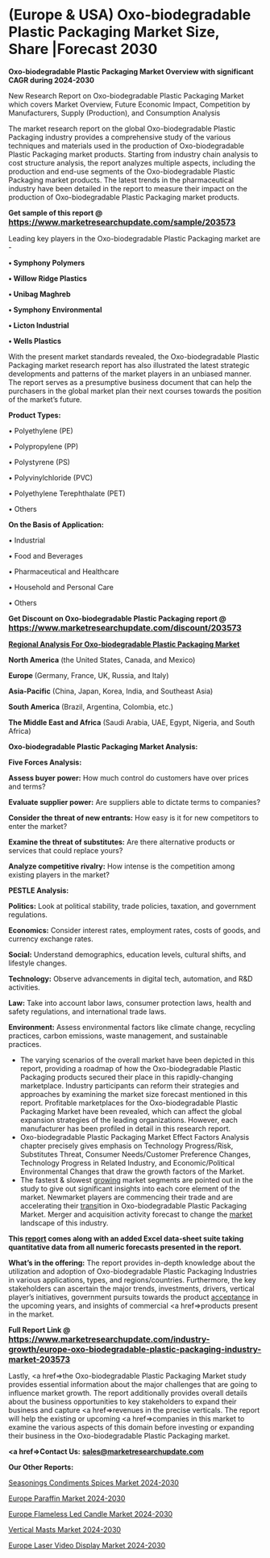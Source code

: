 # (Europe & USA) Oxo-biodegradable Plastic Packaging Market Size, Share |Forecast 2030

<strong>Oxo-biodegradable Plastic Packaging Market Overview with significant CAGR during 2024-2030</strong>

New Research Report on Oxo-biodegradable Plastic Packaging Market which covers Market Overview, Future Economic Impact, Competition by Manufacturers, Supply (Production), and Consumption Analysis

The market research report on the global Oxo-biodegradable Plastic Packaging industry provides a comprehensive study of the various techniques and materials used in the production of Oxo-biodegradable Plastic Packaging market products. Starting from industry chain analysis to cost structure analysis, the report analyzes multiple aspects, including the production and end-use segments of the Oxo-biodegradable Plastic Packaging market products. The latest trends in the pharmaceutical industry have been detailed in the report to measure their impact on the production of Oxo-biodegradable Plastic Packaging market products.

<strong>Get sample of this report @ <a href=https://www.marketresearchupdate.com/sample/203573><font size=3 color=#0000ff>https://www.marketresearchupdate.com/sample/203573</font></a></strong>

Leading key players in the Oxo-biodegradable Plastic Packaging market are -

<strong>• Symphony Polymers

• Willow Ridge Plastics

• Unibag Maghreb

• Symphony Environmental

• Licton Industrial

• Wells Plastics</strong>

With the present market standards revealed, the Oxo-biodegradable Plastic Packaging market research report has also illustrated the latest strategic developments and patterns of the market players in an unbiased manner. The report serves as a presumptive business document that can help the purchasers in the global market plan their next courses towards the position of the market’s future.

<strong>Product Types:</strong>

• Polyethylene (PE)

• Polypropylene (PP)

• Polystyrene (PS)

• Polyvinylchloride (PVC)

• Polyethylene Terephthalate (PET)

• Others

<strong>On the Basis of Application:</strong>

• Industrial

• Food and Beverages

• Pharmaceutical and Healthcare

• Household and Personal Care

• Others

<strong>Get Discount on Oxo-biodegradable Plastic Packaging report @ <a href=https://www.marketresearchupdate.com/discount/203573><font size=3 color=#0000ff>https://www.marketresearchupdate.com/discount/203573</font></a></strong>

<strong><u><b>Regional Analysis For Oxo-biodegradable Plastic Packaging Market</b></u></strong>

<strong><b>North America</b></strong> (the United States, Canada, and Mexico)

<strong><b>Europe </b></strong>(Germany, France, UK, Russia, and Italy)

<strong><b>Asia-Pacific</b></strong> (China, Japan, Korea, India, and Southeast Asia)

<strong><b>South America</b></strong> (Brazil, Argentina, Colombia, etc.)

<strong><b>The Middle East and Africa</b></strong> (Saudi Arabia, UAE, Egypt, Nigeria, and South Africa)

<strong>Oxo-biodegradable Plastic Packaging Market Analysis:</strong>

<strong>Five Forces Analysis:</strong>

<strong>Assess buyer power:</strong> How much control do customers have over prices and terms?

<strong>Evaluate supplier power:</strong> Are suppliers able to dictate terms to companies?

<strong>Consider the threat of new entrants:</strong> How easy is it for new competitors to enter the market?

<strong>Examine the threat of substitutes:</strong> Are there alternative products or services that could replace yours?

<strong>Analyze competitive rivalry:</strong> How intense is the competition among existing players in the market?

<strong>PESTLE Analysis:</strong>

<strong>Politics:</strong> Look at political stability, trade policies, taxation, and government regulations.

<strong>Economics:</strong> Consider interest rates, employment rates, costs of goods, and currency exchange rates.

<strong>Social:</strong> Understand demographics, education levels, cultural shifts, and lifestyle changes.

<strong>Technology:</strong> Observe advancements in digital tech, automation, and R&D activities.

<strong>Law:</strong> Take into account labor laws, consumer protection laws, health and safety regulations, and international trade laws.

<strong>Environment:</strong> Assess environmental factors like climate change, recycling practices, carbon emissions, waste management, and sustainable practices.

<ul>
  <li>The varying scenarios of the overall market have been depicted in this report, providing a roadmap of how the Oxo-biodegradable Plastic Packaging products secured their place in this rapidly-changing marketplace. Industry participants can reform their strategies and approaches by examining the market size forecast mentioned in this report. Profitable marketplaces for the Oxo-biodegradable Plastic Packaging Market have been revealed, which can affect the global expansion strategies of the leading organizations. However, each manufacturer has been profiled in detail in this research report.</li>
  <li>Oxo-biodegradable Plastic Packaging Market Effect Factors Analysis chapter precisely gives emphasis on Technology Progress/Risk, Substitutes Threat, Consumer Needs/Customer Preference Changes, Technology Progress in Related Industry, and Economic/Political Environmental Changes that draw the growth factors of the Market.</li>
  <li>The fastest &amp; slowest <a href=ASDF991299>growing</a> market segments are pointed out in the study to give out significant insights into each core element of the market. Newmarket players are commencing their trade and are accelerating their <a href=>trans</a>ition in Oxo-biodegradable Plastic Packaging Market. Merger and acquisition activity forecast to change the <a href=>market</a> landscape of this industry.</li>
</ul>
<strong>This <a href=>report</a> comes along with an added Excel data-sheet suite taking quantitative data from all numeric forecasts presented in the report.</strong>

<strong>What’s in the offering:</strong> The report provides in-depth knowledge about the utilization and adoption of Oxo-biodegradable Plastic Packaging Industries in various applications, types, and regions/countries. Furthermore, the key stakeholders can ascertain the major trends, investments, drivers, vertical player’s initiatives, government pursuits towards the product <a href=ASDF881288>acceptance</a> in the upcoming years, and insights of commercial <a href=>products</a> present in the market.

<strong>Full Report Link @ <a href=https://www.marketresearchupdate.com/industry-growth/europe-oxo-biodegradable-plastic-packaging-industry-market-203573><font size=3 color=#0000ff>https://www.marketresearchupdate.com/industry-growth/europe-oxo-biodegradable-plastic-packaging-industry-market-203573</font></a></strong>

Lastly, <a href=>the</a> Oxo-biodegradable Plastic Packaging Market study provides essential information about the major challenges that are going to influence market growth. The report additionally provides overall details about the business opportunities to key stakeholders to expand their business and capture <a href=>revenues</a> in the precise verticals. The report will help the existing or upcoming <a href=>companies</a> in this market to examine the various aspects of this domain before investing or expanding their business in the Oxo-biodegradable Plastic Packaging market.

<strong><a href=><strong>Contact Us:</strong></a></strong>
<strong>sales@marketresearchupdate.com</strong>

<strong>Our Other Reports:</strong>

<a href=https://www.linkedin.com/pulse/seasonings-condiments-spices-market-trends-2023>Seasonings Condiments Spices Market 2024-2030</a>

<a href=https://www.linkedin.com/pulse/europe-paraffin-market-size-opportunities-top-key-players>Europe Paraffin Market 2024-2030</a>

<a href=https://www.linkedin.com/pulse/europe-flameless-led-candle-market-growing-rapidly-latest>Europe Flameless Led Candle Market 2024-2030</a>

<a href=https://www.linkedin.com/pulse/vertical-masts-market-2023-2029-emergent-kw5wf/>Vertical Masts Market 2024-2030</a>

<a href=https://www.linkedin.com/pulse/europe-laser-video-display-market-research-klgsf/>Europe Laser Video Display Market 2024-2030</a>
